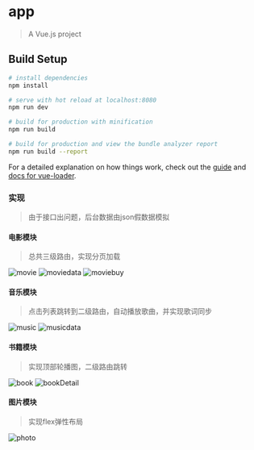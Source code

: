 # app

> A Vue.js project

## Build Setup

``` bash
# install dependencies
npm install

# serve with hot reload at localhost:8080
npm run dev

# build for production with minification
npm run build

# build for production and view the bundle analyzer report
npm run build --report
```

For a detailed explanation on how things work, check out the [guide](http://vuejs-templates.github.io/webpack/) and [docs for vue-loader](http://vuejs.github.io/vue-loader).

### 实现

> 由于接口出问题，后台数据由json假数据模拟

#### 电影模块

>总共三级路由，实现分页加载

![movie](https://github.com/OYZQ/vue-app/blob/master/static/img/movie.png)
![moviedata](https://github.com/OYZQ/vue-app/blob/master/static/img/moviedata.png)
![moviebuy](https://github.com/OYZQ/vue-app/blob/master/static/img/moviebuy.png)

#### 音乐模块

> 点击列表跳转到二级路由，自动播放歌曲，并实现歌词同步

![music](https://github.com/OYZQ/vue-app/blob/master/static/img/music.png)
![musicdata](https://github.com/OYZQ/vue-app/blob/master/static/img/musicdata.png)

#### 书籍模块

>实现顶部轮播图，二级路由跳转

![book](https://github.com/OYZQ/vue-app/blob/master/static/img/book.png)
![bookDetail](https://github.com/OYZQ/vue-app/blob/master/static/img/bookDetail.png)

#### 图片模块

>实现flex弹性布局

![photo](https://github.com/OYZQ/vue-app/blob/master/static/img/photo.jpg)

